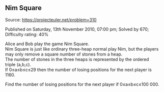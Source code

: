 Nim Square
----------

Source: https://projecteuler.net/problem=310

Published on Saturday, 13th November 2010, 07:00 pm; Solved by 670;
Difficulty rating: 40%

Alice and Bob play the game Nim Square.\
 Nim Square is just like ordinary three-heap normal play Nim, but the
players may only remove a square number of stones from a heap.\
 The number of stones in the three heaps is represented by the ordered
triple (a,b,c).\
 If 0≤a≤b≤c≤29 then the number of losing positions for the next player
is 1160.

Find the number of losing positions for the next player if 0≤a≤b≤c≤100
000.
